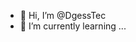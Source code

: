- 👋 Hi, I’m @DgessTec
- 🌱 I’m currently learning ...


<!---
DgessTec/DgessTec is a ✨ special ✨ repository because its `README.md` (this file) appears on your GitHub profile.
You can click the Preview link to take a look at your changes.
--->
